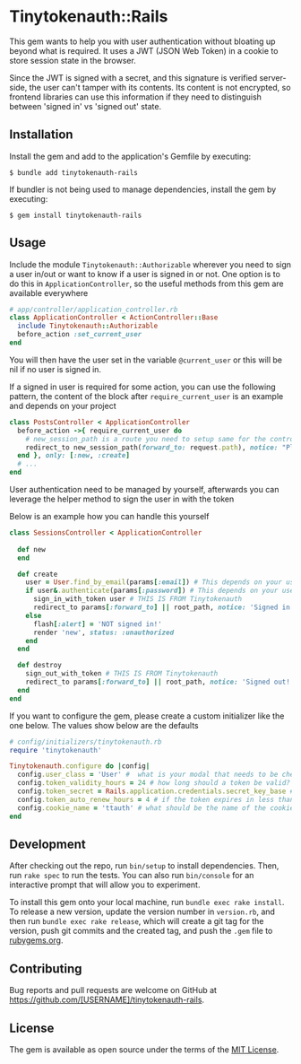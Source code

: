 # Tinytokenauth::Rails

This gem wants to help you with user authentication without bloating up beyond what
is required. It uses a JWT (JSON Web Token) in a cookie to store session state in the browser.

Since the JWT is signed with a secret, and this signature is verified server-side, the user can't
tamper with its contents. Its content is not encrypted, so frontend libraries can use this information
if they need to distinguish between 'signed in' vs 'signed out' state.

## Installation

Install the gem and add to the application's Gemfile by executing:

    $ bundle add tinytokenauth-rails

If bundler is not being used to manage dependencies, install the gem by executing:

    $ gem install tinytokenauth-rails

## Usage

Include the module `Tinytokenauth::Authorizable` wherever you need to sign a user in/out or want to know if a user is signed in or not.
One option is to do this in `ApplicationController`, so the useful methods from this gem are available everywhere

```ruby
# app/controller/application_controller.rb
class ApplicationController < ActionController::Base
  include Tinytokenauth::Authorizable
  before_action :set_current_user
end
```

You will then have the user set in the variable `@current_user` or this will be nil if no user is signed in.

If a signed in user is required for some action, you can use the following pattern, the content of the block after
`require_current_user` is an example and depends on your project

```ruby
class PostsController < ApplicationController
  before_action ->{ require_current_user do
    # new_session_path is a route you need to setup same for the controller
    redirect_to new_session_path(forward_to: request.path), notice: "Please sign in again"
  end }, only: [:new, :create]
  # ...
end
```

User authentication need to be managed by yourself, afterwards you can leverage the helper method to sign the user in with the token

Below is an example how you can handle this yourself 

```ruby
class SessionsController < ApplicationController
  
  def new
  end

  def create
    user = User.find_by_email(params[:email]) # This depends on your use case
    if user&.authenticate(params[:password]) # This depends on your use case, this method comes from 'has_secure_password' in the model
      sign_in_with_token user # THIS IS FROM Tinytokenauth
      redirect_to params[:forward_to] || root_path, notice: 'Signed in!'
    else
      flash[:alert] = 'NOT signed in!'
      render 'new', status: :unauthorized
    end
  end

  def destroy
    sign_out_with_token # THIS IS FROM Tinytokenauth
    redirect_to params[:forward_to] || root_path, notice: 'Signed out!'
  end
end
```

If you want to configure the gem, please create a custom initializer like the one below. The values show below are the defaults

```ruby
# config/initializers/tinytokenauth.rb
require 'tinytokenauth'

Tinytokenauth.configure do |config|
  config.user_class = 'User' #  what is your modal that needs to be checked for a signed in user?
  config.token_validity_hours = 24 # how long should a token be valid?
  config.token_secret = Rails.application.credentials.secret_key_base # with which secret is the JWT signed?
  config.token_auto_renew_hours = 4 # if the token expires in less than X hours, renew it automatically
  config.cookie_name = 'ttauth' # what should be the name of the cookie that stores the auth information
end
```

## Development

After checking out the repo, run `bin/setup` to install dependencies. Then, run `rake spec` to run the tests. You can also run `bin/console` for an interactive prompt that will allow you to experiment.

To install this gem onto your local machine, run `bundle exec rake install`. To release a new version, update the version number in `version.rb`, and then run `bundle exec rake release`, which will create a git tag for the version, push git commits and the created tag, and push the `.gem` file to [rubygems.org](https://rubygems.org).

## Contributing

Bug reports and pull requests are welcome on GitHub at https://github.com/[USERNAME]/tinytokenauth-rails.

## License

The gem is available as open source under the terms of the [MIT License](https://opensource.org/licenses/MIT).

